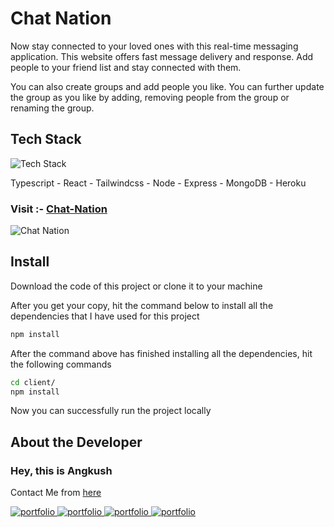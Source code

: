 # Chat Nation

Now stay connected to your loved ones with this real-time messaging application. This website offers fast message delivery and response. Add people to your friend list and stay connected with them.

You can also create groups and add people you like. You can further update the group as you like by adding, removing people from the group or renaming the group.

## Tech Stack

![Tech Stack](https://skillicons.dev/icons?i=ts,react,tailwind,nodejs,express,mongodb,heroku&theme=dark)

Typescript - React - Tailwindcss - Node - Express - MongoDB - Heroku

### Visit :- [Chat-Nation](https://chat-nation.herokuapp.com/)

![Chat Nation](https://res.cloudinary.com/dvhucdquc/image/upload/v1660402110/ProjectsHomeImages/chat-nation_uzodci.png)

## Install

Download the code of this project or clone it to your machine

After you get your copy, hit the command below to install all the dependencies that I have used for this project

```bash
npm install
```

After the command above has finished installing all the dependencies, hit the following commands

```bash
cd client/
npm install
```

Now you can successfully run the project locally

## About the Developer

### Hey, this is Angkush

Contact Me from [here](https://angkush.vercel.app/contact)

<a href="https://angkush.vercel.app/" rel="noopener noreferrer" target="_blank">
  <img src="https://img.shields.io/badge/my_portfolio-teal?style=for-the-badge&logo=ko-fi&logoColor=white" alt="portfolio" />
</a>

<a href="https://linkedin.com/in/angkush-sahu-0409311bb" rel="noopener noreferrer" target="_blank">
  <img src="https://img.shields.io/badge/linkedin-0A66C2?style=for-the-badge&logo=linkedin&logoColor=white" alt="portfolio" />
</a>

<a href="https://angkush.vercel.app/contact" rel="noopener noreferrer" target="_blank">
  <img src="https://img.shields.io/badge/Mail-red?style=for-the-badge&logo=gmail&logoColor=white" alt="portfolio" />
</a>

<a href="https://github.com/angkushsahu" rel="noopener noreferrer" target="_blank">
  <img src="https://img.shields.io/badge/Github-gray?style=for-the-badge&logo=github&logoColor=white" alt="portfolio" />
</a>
